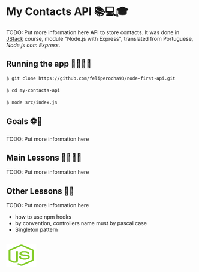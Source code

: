 # My Contacts API 📚💻🎓
TODO: Put more information here
API to store contacts.
It was done in [JStack](https://jstack.com.br/]) course, module "Node.js with Express", translated from Portuguese, *Node.js com Express*.

## Running the app 🏃🏼‍♂🔥
```
$ git clone https://github.com/feliperocha93/node-first-api.git

$ cd my-contacts-api

$ node src/index.js
```

## Goals ⚽🥅
TODO: Put more information here

## Main Lessons 📑👩🏿‍🎓
TODO: Put more information here

## Other Lessons 🔖😲
TODO: Put more information here
- how to use npm hooks
- by convention, controllers name must by pascal case
- Singleton pattern

##

<img align="center" alt="Node" title="Node" height="60" width="80" src="https://raw.githubusercontent.com/devicons/devicon/master/icons/nodejs/nodejs-original.svg">
